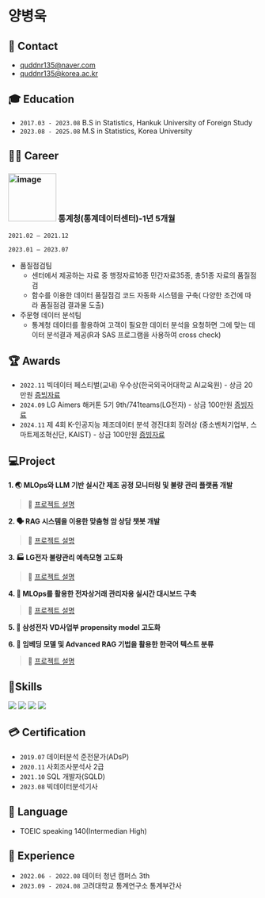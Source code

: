 # 양병욱



## :e-mail: Contact
- quddnr135@naver.com
- quddnr135@korea.ac.kr

##  :mortar_board: Education
- `2017.03 - 2023.08` B.S in Statistics, Hankuk University of Foreign Study
- `2023.08 - 2025.08` M.S in Statistics, Korea University

## :man_office_worker: Career
### <img width="97" alt="image" src="https://github.com/user-attachments/assets/4cb296a1-c290-4cb8-9153-c59d1149abf6" />  통계청(통계데이터센터)-1년 5개월
`2021.02 – 2021.12` 

`2023.01 – 2023.07` 

- 품질점검팀
    - 센터에서 제공하는 자료 중 행정자료16종 민간자료35종, 총51종 자료의 품질점검
    - 함수를 이용한 데이터 품질점검 코드 자동화 시스템을 구축( 다양한 조건에 따라 품질점검 결과물 도출)
- 주문형 데이터 분석팀
    - 통계청 데이터를 활용하여 고객이 필요한 데이터 분석을 요청하면 그에 맞는 데이터 분석결과 제공(R과 SAS 프로그램을 사용하여 cross check)
    
  
## :trophy: Awards
- `2022.11` 빅데이터 페스티벌(교내) 우수상(한국외국어대학교 AI교육원) - 상금 20만원 [증빙자료](https://drive.google.com/file/d/1lsLq_4Shlz1WQ0xFmW3392wURvrFiNxv/view)  
- `2024.09` LG Aimers 해커톤 5기 9th/741teams(LG전자) - 상금 100만원 [증빙자료](https://drive.google.com/file/d/1DwP5RrFkj08uo15XFSiLvgPH5AGv61uZ/view)  
- `2024.11` 제 4회 K-인공지능 제조데이터 분석 경진대회 장려상 (중소벤처기업부, 스마트제조혁신단, KAIST) - 상금 100만원 [증빙자료](https://drive.google.com/file/d/1paiydA9lDaxpB6iy4v87lCPf0qd_1AM9/view)  

## :computer:Project

**1. :earth_asia: MLOps와 LLM 기반 실시간 제조 공정 모니터링 및 불량 관리 플랫폼 개발**
> :link: [프로젝트 설명](https://github.com/ByungwookYang/Manufacture-contest)

**2. :speaking_head: RAG 시스템을 이용한 맞춤형 암 상담 챗봇 개발**
> :link: [프로젝트 설명](https://github.com/ByungwookYang/chatbot_final)

**3. :factory: LG전자 불량관리 예측모형 고도화**
> :link: [프로젝트 설명](https://github.com/ByungwookYang/LG-Amers-5th)

**4. :baby_chick:  MLOps를 활용한 전자상거래 관리자용 실시간 대시보드 구축**
>  :link: [프로젝트 설명](https://github.com/user-attachments/files/18977447/4.MLOps.Presentation.pdf)

**5. :large_blue_diamond: 삼성전자 VD사업부 propensity model 고도화**

**6. :book:  임베딩 모델 및 Advanced RAG 기법을 활용한 한국어 텍스트 분류**
>  :link: [프로젝트 설명](https://github.com/ByungwookYang/Embedding-Models-and-Advanced-RAG-for-Korean-Text-Classification)


##  :hammer:Skills
<img src="https://img.shields.io/badge/Python-3776AB?style=flat&logo=Python&logoColor=white"/> <img src="https://img.shields.io/badge/R-276DC3?style=flat&logo=R&logoColor=white"/> <img src="https://img.shields.io/badge/SAS-428524?style=flat&logo=googlechrome&logoColor=white"/> <img src="https://img.shields.io/badge/LaTeX-008080?style=flat&logo=Latex&logoColor=white"/>


## :credit_card: Certification
- `2019.07` 데이터분석 준전문가(ADsP)
- `2020.11` 사회조사분석사 2급
- `2021.10` SQL 개발자(SQLD)
- `2023.08` 빅데이터분석기사
  
## :identification_card: Language
- TOEIC speaking 140(Intermedian High)

## :star2: Experience
- `2022.06 - 2022.08` 데이터 청년 캠퍼스 3th 
- `2023.09 - 2024.08` 고려대학교 통계연구소 통계부간사


